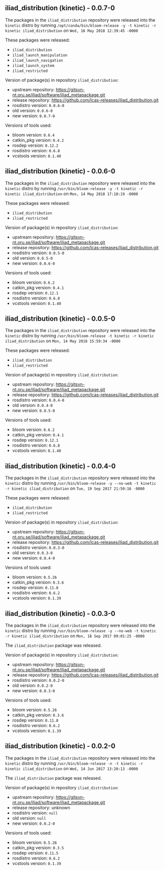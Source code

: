 ## iliad_distribution (kinetic) - 0.0.7-0

The packages in the `iliad_distribution` repository were released into the `kinetic` distro by running `/opt/conda/bin/bloom-release -y -t kinetic -r kinetic iliad_distribution` on `Wed, 16 May 2018 12:39:45 -0000`

These packages were released:
- `iliad_distribution`
- `iliad_launch_manipulation`
- `iliad_launch_navigation`
- `iliad_launch_system`
- `iliad_restricted`

Version of package(s) in repository `iliad_distribution`:

- upstream repository: https://gitsvn-nt.oru.se/iliad/software/iliad_metapackage.git
- release repository: https://github.com/lcas-releases/iliad_distribution.git
- rosdistro version: `0.0.6-0`
- old version: `0.0.6-0`
- new version: `0.0.7-0`

Versions of tools used:

- bloom version: `0.6.4`
- catkin_pkg version: `0.4.2`
- rosdep version: `0.12.2`
- rosdistro version: `0.6.8`
- vcstools version: `0.1.40`


## iliad_distribution (kinetic) - 0.0.6-0

The packages in the `iliad_distribution` repository were released into the `kinetic` distro by running `/usr/bin/bloom-release -y -t kinetic -r kinetic iliad_distribution` on `Mon, 14 May 2018 17:18:19 -0000`

These packages were released:
- `iliad_distribution`
- `iliad_restricted`

Version of package(s) in repository `iliad_distribution`:

- upstream repository: https://gitsvn-nt.oru.se/iliad/software/iliad_metapackage.git
- release repository: https://github.com/lcas-releases/iliad_distribution.git
- rosdistro version: `0.0.5-0`
- old version: `0.0.5-0`
- new version: `0.0.6-0`

Versions of tools used:

- bloom version: `0.6.2`
- catkin_pkg version: `0.4.1`
- rosdep version: `0.12.1`
- rosdistro version: `0.6.8`
- vcstools version: `0.1.40`


## iliad_distribution (kinetic) - 0.0.5-0

The packages in the `iliad_distribution` repository were released into the `kinetic` distro by running `/usr/bin/bloom-release -t kinetic -r kinetic iliad_distribution` on `Mon, 14 May 2018 15:59:34 -0000`

These packages were released:
- `iliad_distribution`
- `iliad_restricted`

Version of package(s) in repository `iliad_distribution`:

- upstream repository: https://gitsvn-nt.oru.se/iliad/software/iliad_metapackage.git
- release repository: https://github.com/lcas-releases/iliad_distribution.git
- rosdistro version: `0.0.4-0`
- old version: `0.0.4-0`
- new version: `0.0.5-0`

Versions of tools used:

- bloom version: `0.6.2`
- catkin_pkg version: `0.4.1`
- rosdep version: `0.12.1`
- rosdistro version: `0.6.8`
- vcstools version: `0.1.40`


## iliad_distribution (kinetic) - 0.0.4-0

The packages in the `iliad_distribution` repository were released into the `kinetic` distro by running `/usr/bin/bloom-release -y --no-web -t kinetic -r kinetic iliad_distribution` on `Tue, 19 Sep 2017 21:50:16 -0000`

These packages were released:
- `iliad_distribution`
- `iliad_restricted`

Version of package(s) in repository `iliad_distribution`:

- upstream repository: https://gitsvn-nt.oru.se/iliad/software/iliad_metapackage.git
- release repository: https://github.com/lcas-releases/iliad_distribution.git
- rosdistro version: `0.0.3-0`
- old version: `0.0.3-0`
- new version: `0.0.4-0`

Versions of tools used:

- bloom version: `0.5.26`
- catkin_pkg version: `0.3.6`
- rosdep version: `0.11.8`
- rosdistro version: `0.6.2`
- vcstools version: `0.1.39`


## iliad_distribution (kinetic) - 0.0.3-0

The packages in the `iliad_distribution` repository were released into the `kinetic` distro by running `/usr/bin/bloom-release -y --no-web -t kinetic -r kinetic iliad_distribution` on `Mon, 18 Sep 2017 09:01:25 -0000`

The `iliad_distribution` package was released.

Version of package(s) in repository `iliad_distribution`:

- upstream repository: https://gitsvn-nt.oru.se/iliad/software/iliad_metapackage.git
- release repository: https://github.com/lcas-releases/iliad_distribution.git
- rosdistro version: `0.0.2-0`
- old version: `0.0.2-0`
- new version: `0.0.3-0`

Versions of tools used:

- bloom version: `0.5.26`
- catkin_pkg version: `0.3.6`
- rosdep version: `0.11.8`
- rosdistro version: `0.6.2`
- vcstools version: `0.1.39`


## iliad_distribution (kinetic) - 0.0.2-0

The packages in the `iliad_distribution` repository were released into the `kinetic` distro by running `/usr/bin/bloom-release -n -t kinetic -r kinetic iliad_distribution` on `Wed, 14 Jun 2017 13:20:13 -0000`

The `iliad_distribution` package was released.

Version of package(s) in repository `iliad_distribution`:

- upstream repository: https://gitsvn-nt.oru.se/iliad/software/iliad_metapackage.git
- release repository: unknown
- rosdistro version: `null`
- old version: `null`
- new version: `0.0.2-0`

Versions of tools used:

- bloom version: `0.5.26`
- catkin_pkg version: `0.3.5`
- rosdep version: `0.11.5`
- rosdistro version: `0.6.2`
- vcstools version: `0.1.39`


